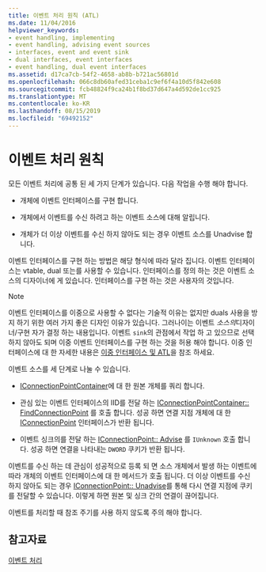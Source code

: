 ```yaml
---
title: 이벤트 처리 원칙 (ATL)
ms.date: 11/04/2016
helpviewer_keywords:
- event handling, implementing
- event handling, advising event sources
- interfaces, event and event sink
- dual interfaces, event interfaces
- event handling, dual event interfaces
ms.assetid: d17ca7cb-54f2-4658-ab8b-b721ac56801d
ms.openlocfilehash: 066c8db60afed31ceba1c9ef6f4a10d5f842e608
ms.sourcegitcommit: fcb48824f9ca24b1f8bd37d647a4d592de1cc925
ms.translationtype: MT
ms.contentlocale: ko-KR
ms.lasthandoff: 08/15/2019
ms.locfileid: "69492152"
---
```

# <a name="event-handling-principles"></a>이벤트 처리 원칙

모든 이벤트 처리에 공통 된 세 가지 단계가 있습니다. 다음 작업을 수행 해야 합니다.

- 개체에 이벤트 인터페이스를 구현 합니다.

- 개체에서 이벤트를 수신 하려고 하는 이벤트 소스에 대해 알립니다.

- 개체가 더 이상 이벤트를 수신 하지 않아도 되는 경우 이벤트 소스를 Unadvise 합니다.

이벤트 인터페이스를 구현 하는 방법은 해당 형식에 따라 달라 집니다. 이벤트 인터페이스는 vtable, dual 또는를 사용할 수 있습니다. 인터페이스를 정의 하는 것은 이벤트 소스의 디자이너에 게 있습니다. 인터페이스를 구현 하는 것은 사용자의 것입니다.

> [!NOTE]
>  이벤트 인터페이스를 이중으로 사용할 수 없다는 기술적 이유는 없지만 duals 사용을 방지 하기 위한 여러 가지 좋은 디자인 이유가 있습니다. 그러나이는 이벤트 *소스의*디자이너/구현 자가 결정 하는 내용입니다. 이벤트 `sink`의 관점에서 작업 하 고 있으므로 선택 하지 않아도 되며 이중 이벤트 인터페이스를 구현 하는 것을 허용 해야 합니다. 이중 인터페이스에 대 한 자세한 내용은 [이중 인터페이스 및 ATL](../atl/dual-interfaces-and-atl.md)을 참조 하세요.

이벤트 소스를 세 단계로 나눌 수 있습니다.

- [IConnectionPointContainer](/windows/win32/api/ocidl/nn-ocidl-iconnectionpointcontainer)에 대 한 원본 개체를 쿼리 합니다.

- 관심 있는 이벤트 인터페이스의 IID를 전달 하는 [IConnectionPointContainer:: FindConnectionPoint](/windows/win32/api/ocidl/nf-ocidl-iconnectionpointcontainer-findconnectionpoint) 를 호출 합니다. 성공 하면 연결 지점 개체에 대 한 [IConnectionPoint](/windows/win32/api/ocidl/nn-ocidl-iconnectionpoint) 인터페이스가 반환 됩니다.

- 이벤트 싱크의를 전달 하는 [IConnectionPoint:: Advise](/windows/win32/api/ocidl/nf-ocidl-iconnectionpoint-advise) 를 `IUnknown` 호출 합니다. 성공 하면 연결을 나타내는 `DWORD` 쿠키가 반환 됩니다.

이벤트를 수신 하는 데 관심이 성공적으로 등록 되 면 소스 개체에서 발생 하는 이벤트에 따라 개체의 이벤트 인터페이스에 대 한 메서드가 호출 됩니다. 더 이상 이벤트를 수신 하지 않아도 되는 경우 [IConnectionPoint:: Unadvise](/windows/win32/api/ocidl/nf-ocidl-iconnectionpoint-unadvise)를 통해 다시 연결 지점에 쿠키를 전달할 수 있습니다. 이렇게 하면 원본 및 싱크 간의 연결이 끊어집니다.

이벤트를 처리할 때 참조 주기를 사용 하지 않도록 주의 해야 합니다.

## <a name="see-also"></a>참고자료

[이벤트 처리](../atl/event-handling-and-atl.md)
